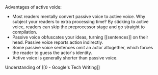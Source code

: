 Advantages of active voide:
-   Most readers mentally convert passive voice to active voice. Why subject your readers to extra processing time? By sticking to active voice, readers can skip the preprocessor stage and go straight to compilation.
-   Passive voice obfuscates your ideas, turning [[sentences]] on their head. Passive voice reports action indirectly.
-   Some passive voice sentences omit an actor altogether, which forces the reader to guess the actor's identity.
-   Active voice is generally shorter than passive voice.

Understanding of [[0 - Google's Tech Writing]]